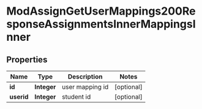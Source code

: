 

# ModAssignGetUserMappings200ResponseAssignmentsInnerMappingsInner


## Properties

| Name | Type | Description | Notes |
|------------ | ------------- | ------------- | -------------|
|**id** | **Integer** | user mapping id |  [optional] |
|**userid** | **Integer** | student id |  [optional] |



